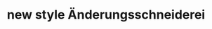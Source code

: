 ---
title: "new style Änderungsschneiderei"
url: /bochum/new-style-aenderungsschneiderei/
shop: Schneiderei
---
